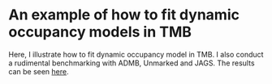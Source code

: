 # An example of how to fit dynamic occupancy models in TMB

Here, I illustrate how to fit dynamic occupancy model in TMB. 
I also conduct a rudimental benchmarking with ADMB, Unmarked and JAGS. 
The results can be seen [here](http://rpubs.com/ogimenez/301798).
